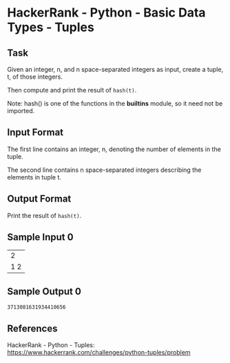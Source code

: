 # HackerRank - Python - Basic Data Types - Tuples

## Task
Given an integer, n, and n space-separated integers as input, create a tuple, t, of those  integers. 

Then compute and print the result of `hash(t)`.

Note: hash() is one of the functions in the __builtins__ module, so it need not be imported.

## Input Format
The first line contains an integer, n, denoting the number of elements in the tuple.

The second line contains n space-separated integers describing the elements in tuple t.


## Output Format
Print the result of `hash(t)`.


## Sample Input 0
|     |
|-----|
| 2   |
| 1 2 |


## Sample Output 0
`3713081631934410656`


## References
HackerRank - Python - Tuples:
https://www.hackerrank.com/challenges/python-tuples/problem